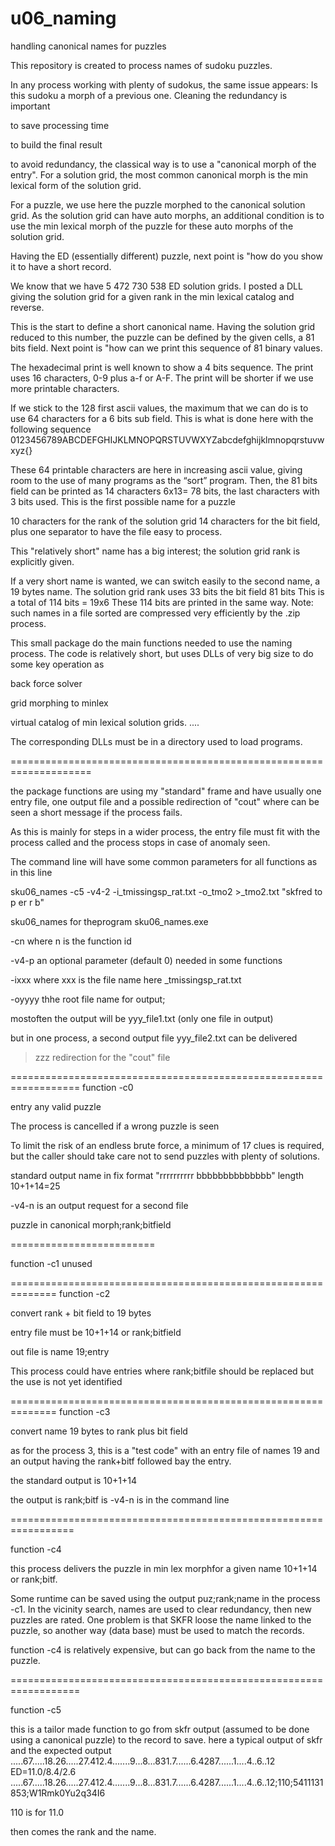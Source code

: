# u06_naming
handling canonical names for puzzles

This repository is created to process names of sudoku puzzles.

In any process working with plenty of sudokus, the same issue appears: Is this sudoku a morph of a previous one.
Cleaning the redundancy is important 

to save processing time 

to build the final result

to avoid redundancy, the classical way is to use a "canonical morph of the entry". For a solution grid, the most common canonical morph is the min lexical form of the solution grid.

For a puzzle, we use here the puzzle morphed to the canonical solution grid. As the solution grid can have auto morphs, an additional condition is to use the min lexical morph of the puzzle for these auto morphs of the solution grid.

Having the ED (essentially different) puzzle, next point is "how do you show it to have a short record.

We know that we have 5 472 730 538 ED solution grids. I posted a DLL giving the solution grid for a given rank in the min lexical catalog and reverse.

This is the start to define a short canonical name. Having the solution grid reduced to this number, the puzzle can be defined by the given cells, a 81 bits field. Next point is "how can we print this sequence of 81 binary values.

The hexadecimal print is well known to show a 4 bits sequence. The print uses 16 characters, 0-9 plus a-f or A-F. The print will be shorter if we use more printable characters.

If we stick to the 128 first ascii values, the maximum that we can do is to use 64 characters for a 6 bits sub field. This is what is done here with the following sequence 0123456789ABCDEFGHIJKLMNOPQRSTUVWXYZabcdefghijklmnopqrstuvwxyz{}

These 64 printable characters are here in increasing ascii value, giving room to the use of many programs as the “sort” program.
Then, the 81 bits field can be printed as 14 characters 6x13= 78 bits, the last characters with 3 bits used.
This is the first possible name for a puzzle

10 characters for the rank of the solution grid 14 characters for the bit field, plus one separator to have the file easy to process.

This "relatively short" name has a big interest; the solution grid rank is explicitly given.

If a very short name is wanted, we can switch easily to the second name, a 19 bytes name. The solution grid rank uses 33 bits the bit field 81 bits This is a total of 114 bits = 19x6 These 114 bits are printed in the same way.
Note: such names in a file sorted are compressed very efficiently by the .zip process.

This small package do the main functions needed to use the naming process. The code is relatively short, but uses DLLs of very big size to do some key operation as

back force solver 

grid morphing to minlex 

virtual catalog of min lexical solution grids. ....

The corresponding DLLs must be in a directory used to load programs.

====================================================================

the package functions are using my "standard" frame and have usually one entry file, one output file and a possible redirection of "cout" where can be seen a short message if the process fails.

As this is mainly for steps in a wider process, the entry file must fit with the process called and the process stops in case of anomaly seen.

The command line will have some common parameters for all functions as in this line

sku06_names -c5  -v4-2 -i_tmissingsp_rat.txt    -o_tmo2   >_tmo2.txt  "skfred to p er r b"

sku06_names for theprogram sku06_names.exe

-cn where n is the function id 

-v4-p an optional parameter (default 0) needed in some functions

-ixxx where xxx is the file name here _tmissingsp_rat.txt 

-oyyyy thhe root file name for output; 

  mostoften the output will be yyy_file1.txt (only one file in output)

  but in one process, a second output file  yyy_file2.txt can be delivered

>zzz redirection for the "cout" file

==================================================================
function -c0

entry any valid puzzle 

The process is cancelled if a wrong puzzle is seen 

To limit the risk of an endless brute force, a minimum of 17 clues is required, but the caller should take care not to send puzzles with plenty of solutions.

standard output name  in fix format "rrrrrrrrrr bbbbbbbbbbbbbb" length 10+1+14=25

-v4-n is an output request for a second file

  puzzle in canonical morph;rank;bitfield

  =========================

  function -c1 unused

  ==============================================================
  function -c2

  convert rank + bit field to 19 bytes

  entry file must be 10+1+14  or rank;bitfield
  
  out file is name 19;entry 

  This process could have entries where rank;bitfile should be replaced but the use is not yet identified
  

  ==============================================================
  function -c3

  convert name  19 bytes to rank plus bit field

  as for the process 3, this is a "test code" with an entry file of names 19 and an output having the rank+bitf followed bay the entry.

the standard output is 10+1+14

the output is rank;bitf is -v4-n is in the command line

=================================================================

function -c4   

this process delivers the puzzle in min lex morphfor a given name 10+1+14 or rank;bitf.

Some runtime can be saved using the output puz;rank;name in the process -c1. In the vicinity search, names are used to clear redundancy, then new puzzles are rated. One problem is that SKFR loose the name linked to the puzzle, so another way (data base) must be used to match the records.

function -c4 is relatively expensive, but can go back from the name to the puzzle.

==================================================================

function -c5

this is a tailor made function to go from skfr output (assumed to be done using a canonical puzzle) to the record to save.
here a typical output of skfr and the expected output
.....67.....18.26.....27.412.4.......9...8...831.7......6.4287......1....4..6..12 ED=11.0/8.4/2.6
.....67.....18.26.....27.412.4.......9...8...831.7......6.4287......1....4..6..12;110;5411131853;W1Rmk0Yu2q34I6

110 is for 11.0

then comes the rank and the name.



  















